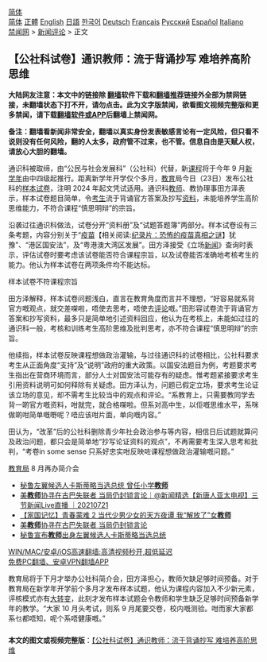  <!-- 面包屑导航 --> <div class="breadcrumb"><!-- GTranslate: https://gtranslate.io/ -->  <div class="switcher notranslate">  <div class="selected">  <a href="#" onclick="return false;"> 简体</a>  </div>  <div class="option">  <a href="https://www.bannedbook.org" onclick="doGTranslate('zh-CN|zh-CN');jQuery('div.switcher div.selected a').html(jQuery(this).html());return false;" title="简体中文" class="nturl selected"> 简体</a>  <a href="https://www.bannedbook.org/zh-tw/" onclick="doGTranslate('zh-CN|zh-TW');jQuery('div.switcher div.selected a').html(jQuery(this).html());return false;" title="繁體中文" class="nturl"> 正體</a>  <a href="https://www.bannedbook.org/en/" onclick="doGTranslate('zh-CN|en');jQuery('div.switcher div.selected a').html(jQuery(this).html());return false;" title="English" class="nturl"> English</a>  <a href="https://www.bannedbook.org/ja/" onclick="doGTranslate('zh-CN|ja');jQuery('div.switcher div.selected a').html(jQuery(this).html());return false;" title="日本語" class="nturl"> 日語</a>  <a href="https://www.bannedbook.org/ko/" onclick="doGTranslate('zh-CN|ko');jQuery('div.switcher div.selected a').html(jQuery(this).html());return false;" title="한국어" class="nturl"> 한국어</a>  <a href="https://www.bannedbook.org/de/" onclick="doGTranslate('zh-CN|de');jQuery('div.switcher div.selected a').html(jQuery(this).html());return false;" title="Deutsch" class="nturl"> Deutsch</a>  <a href="https://www.bannedbook.org/fr/" onclick="doGTranslate('zh-CN|fr');jQuery('div.switcher div.selected a').html(jQuery(this).html());return false;" title="Français" class="nturl"> Français</a>  <a href="https://www.bannedbook.org/ru/" onclick="doGTranslate('zh-CN|ru');jQuery('div.switcher div.selected a').html(jQuery(this).html());return false;" title="Русский" class="nturl"> Русский</a>  <a href="https://www.bannedbook.org/es/" onclick="doGTranslate('zh-CN|es');jQuery('div.switcher div.selected a').html(jQuery(this).html());return false;" title="Español" class="nturl"> Español</a>  <a href="https://www.bannedbook.org/it/" onclick="doGTranslate('zh-CN|it');jQuery('div.switcher div.selected a').html(jQuery(this).html());return false;" title="Italiano" class="nturl"> Italiano</a>  </div>  </div>      <div class='breadcrumb-sub'><!-- Breadcrumb NavXT 6.3.0 --> <a href="https://www.bannedbook.org/" class="home">禁闻网</a> &gt; <a href="https://www.bannedbook.org/bnews/comments/" class="category">新闻评论</a> &gt; 正文</div></div><h2>【公社科试卷】通识教师：流于背诵抄写 难培养高阶思维</h2> <p class="notice"><b>大陆网友注意：本文中的链接除 <a href="https://github.com/bannedbook/fanqiang" >翻墙</a>软件下载和<a href="https://github.com/killgcd/justmysocks/blob/master/README.md">翻墙推荐</a>链接外全部为禁网链接，未翻墙状态下打不开，请勿点击。此为文字版禁闻，欲看图文视频完整版和更多禁闻，请下载<a href="https://github.com/bannedbook/fanqiang">翻墙软件或APP</a>后翻墙上禁闻网。</p><p>备注：翻墙看新闻非常安全，翻墙以真实身份发表敏感言论有一定风险，但只看不说则没有任何风险，翻的人太多，政府管不过来，也不管。信息自由是天赋人权，请放心大胆的翻墙。</b></p>  <div class="entry">  <p>通识科被取缔，由“公民与社会发展科”（公社科）代替，新<a href="https://www.bannedbook.org/bnews/tag/%E8%AF%BE%E7%A8%8B/" class="st_tag internal_tag" rel="tag" title="标签 课程 下的日志">课程</a>将于今年 9 月<a href="https://www.bannedbook.org/bnews/tag/%E6%96%B0%E5%AD%A6%E5%B9%B4/" class="st_tag internal_tag" rel="tag" title="标签 新学年 下的日志">新学年</a>由中四级起推行。距离新学年开学仅个多月，<a href="https://www.bannedbook.org/bnews/tag/%e6%95%99%e8%82%b2/" class="st_tag internal_tag" rel="tag" title="标签 教育 下的日志">教育</a>局今日（23日）发布公社科的<a href="https://www.bannedbook.org/bnews/tag/%E6%A0%B7%E6%9C%AC/" class="st_tag internal_tag" rel="tag" title="标签 样本 下的日志">样本</a><a href="https://www.bannedbook.org/bnews/tag/%E8%AF%95%E5%8D%B7/" class="st_tag internal_tag" rel="tag" title="标签 试卷 下的日志">试卷</a>，注明 2024 年起文凭试适用。通识科<a href="https://www.bannedbook.org/bnews/tag/%e6%95%99%e5%b8%88/" class="st_tag internal_tag" rel="tag" title="标签 教师 下的日志">教师</a>、教协理事田方泽表示，样本试卷题目简单，令<a href="https://www.bannedbook.org/bnews/tag/%e8%80%83%e7%94%9f/" class="st_tag internal_tag" rel="tag" title="标签 考生 下的日志">考生</a>流于背诵官方答案及抄写<a href="https://www.bannedbook.org/bnews/tag/%E8%B5%84%E6%96%99/" class="st_tag internal_tag" rel="tag" title="标签 资料 下的日志">资料</a>，未能培养学生高阶思维能力，不符合课程“慎思明辩”的宗旨。</p> <p>沿袭过往通识科做法，试卷分开“资料册”及“试题答题簿”两部分。样本试卷设有三条考题，内容分别关于“<span class='wp_keywordlink'><a href="https://www.bannedbook.org/bnews/tculture/20160630/551027.html" title="疫苗" target="_blank">疫苗</a></span>【相关阅读:<a href='https://www.bannedbook.org/bnews/topimagenews/20180408/925060.html' target='_blank'>纪录片：恐怖的疫苗真相之谜</a>】犹豫”、“港区国安法”，及“粤港澳大湾区发展”。田方泽接受《立场<span class='wp_keywordlink_affiliate'><a href="https://www.bannedbook.org/" title="新闻">新闻</a></span>》查询时表示，评估试卷时要考虑该试卷能否符合课程宗旨，以及试卷能否准确地考核考生的能力。他认为样本试卷在两项条件均不能达标。</p>  <p>样本试卷不符课程宗旨</p> <p>田方泽解释，样本试卷问题浅白，直言在教育角度而言并不理想，“好容易就系背官方嘅观点，就交差㗎啦，唔使去思考，唔使去<span class='wp_keywordlink_affiliate'><a href="https://www.bannedbook.org/bnews/comments/" title="新闻评论" target="_blank">评论</a></span>嘅。”田形容试卷流于背诵官方答案和抄写资料，最多只是简单地引述资料回应，他认为在考核上，未能如过往的通识科一般，考核和训练考生高阶思维及批判思考，亦不符合课程“慎思明辩”的宗旨。</p>  <p>他续指，样本试卷反映课程想做政治灌输，与过往通识科的试卷相比，公社科要求考生从正面角度“支持”及“说明”政府的重大政策。以国安法题目为例，考题要求考生指出在营商环境而言，部分人士对国安法可能存有的疑虑。惟考题紧接要求考生引用资料说明可如何释除有关疑虑。田方泽认为，问题已假定立场，要求考生论证该立场的意见，却不需考生比较当中的观点和评论。“系教育上，只需要教同学去背一啲官方嘅资料，咁就完，就合格㗎啦。但系对高中生，以佢嘅思维水平，系咪做啲咁简单嘅嘢呢？唔应该咁片面，单向嘅内容。”</p> <p>田认为，“改革”后的公社科删除青少年社会政治参与等内容，相信日后试题就算问及政治问题，都只会是简单地“抄写论证资料的观点”，不再需要考生深入思考和批判，“考卷in some sense 只系好忠实咁反映咗课程想做政治灌输嘅问题。”</p>  <p><a href="https://www.bannedbook.org/bnews/tag/%E6%95%99%E8%82%B2%E5%B1%80/" class="st_tag internal_tag" rel="tag" title="标签 教育局 下的日志">教育局</a> 8 月再办简介会</p> <ul class='op-related-articles' title='相关阅读'> <li><a href='https://www.bannedbook.org/bnews/baitai/20210721/1591182.html' target='_blank'>秘鲁左翼候选人卡斯蒂略当选总统 曾任小学<b>教师</b></a></li> <li><a href='https://www.bannedbook.org/bnews/bannedvideo/20210721/1591120.html' target='_blank'>美<b>教师</b>协寻在古巴失联者 当局仍封锁言论｜@新闻精选【新唐人亚太电视】三节新闻Live直播 ｜20210721</a></li> <li><a href='https://www.bannedbook.org/bnews/comments/20210721/1591093.html' target='_blank'>【家国记忆】青春蒙难 2 当代少男少女的天方夜谭 我“解放了”女<b>教师</b></a></li> <li><a href='https://www.bannedbook.org/bnews/taiwannews/20210721/1590898.html' target='_blank'>美<b>教师</b>协寻在古巴失联者 当局仍封锁言论</a></li> <li><a href='https://www.bannedbook.org/bnews/worldnews/usa/20210720/1590686.html' target='_blank'>秘鲁宣布<b>教师</b>出身左翼候选人卡斯蒂略当选总统</a></li> </ul> <p class="texttj"> <a href="https://github.com/bannedbook/fanqiang/wiki/V2ray%E6%9C%BA%E5%9C%BA" target="_blank">WIN/MAC/安卓/iOS高速翻墙:高清视频秒开,超低延迟</a><br/> <a href="https://github.com/bannedbook/fanqiang/wiki/%E7%A6%81%E9%97%BB%E7%BD%91%E5%AE%89%E5%8D%93%E7%BF%BB%E5%A2%99%E6%96%B0%E9%97%BBAPP" target="_blank">免费PC翻墙、安卓VPN翻墙APP</a></p> <p>教育局将于下月才举办公社科简介会，田方泽担心，教师欠缺足够时间预备。对于教育局在新学年开学前个多月才发布样本试题，他认为课程内容加入不少新元素，评核模式亦有<span class='wp_keywordlink'><a href="https://www.bannedbook.org/forum2/topic893.html" title="大转变  后共产主义与后社会主义研究" target="_blank">大转变</a></span>，此刻才发布样本试题会令教师和学生缺乏足够时间预备新学年的教学。“大家 10 月头考试，则系 9 月尾要交卷，校内嘅测验。咁而家大家都系乜都唔知，呢个系唔健康嘅。”</p><a name='sharetosocial'></a>  <div style="margin-bottom:5px;padding-bottom:5px;clear:both"> <div id="archive-pix-1" class="banner-ads"> <!-- AuctionX Display platform tag START --> <div id="26318x728x90x621x_ADSLOT2" clicktrack="%%CLICK_URL_ESC%%"></div> <!-- AuctionX Display platform tag END --> </div> <div id="archive-pix-2" class="banner-ads"> <!-- AuctionX Display platform tag START --> <div id="26315x300x250x621x_ADSLOT2" clicktrack="%%CLICK_URL_ESC%%"></div> <!-- AuctionX Display platform tag END --> </div> </div>  <div id="archive-pix-1" class="banner-ads"> <!-- AuctionX Display platform tag START --> <div id="26318x728x90x621x_ADSLOT3" clicktrack="%%CLICK_URL_ESC%%"></div> <!-- AuctionX Display platform tag END --> </div> <div><b>本文的图文或视频完整版</b>：<a href='https://www.bannedbook.org/bnews/comments/20210723/1592833.html'>【公社科试卷】通识教师：流于背诵抄写 难培养高阶思维</a></div>  </div><!--END ENTRY--> 